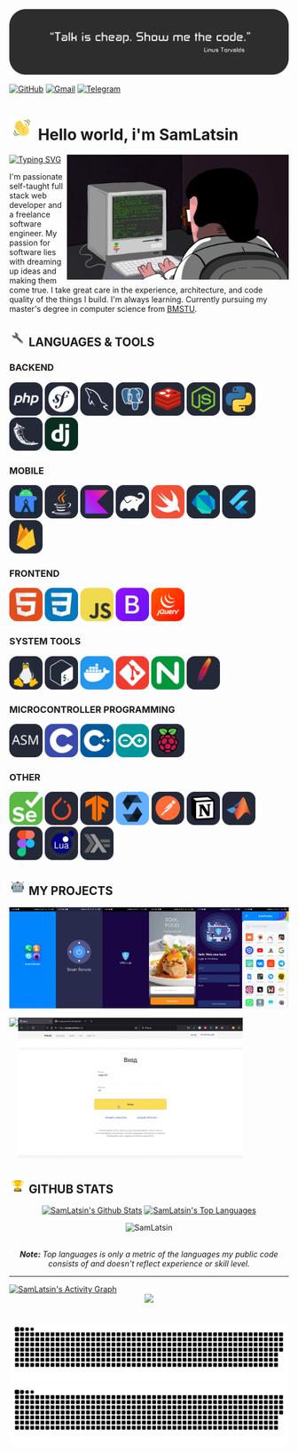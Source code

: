 
<img src="https://github.com/SamLatsin/SamLatsin/blob/main/header.png" />

[![GitHub](https://img.shields.io/badge/GitHub-%40SamLatsin-239a3b.svg)](https://github.com/SamLatsin)
[![Gmail](https://img.shields.io/badge/Gmail-sam.latsin@gmail.com-c71610.svg)](mailto:sam.latsin@gmail.com)
[![Telegram](https://img.shields.io/badge/Telegram-%40kukuruza32-229ED9.svg)](https://t.me/kukuruza32)

# <img draggable="false" src="gifs/wave.gif" alt="Hi" height="45" width="45"/> Hello world, i'm SamLatsin
<img align="right" draggable="false" src="gifs/programming.gif" alt="coding" height="225" width="400"/>

[![Typing SVG](https://readme-typing-svg.demolab.com?font=Poppins&size=22&pause=1000&color=70A4FC&center=true&width=435&lines=Full+stack+app+developer;Always+learning+new+things;3%2B+years+of+coding+experience)](https://git.io/typing-svg)

I'm passionate self-taught full stack web developer and a freelance software engineer. My passion for software lies with dreaming up ideas and making them come true. I take great care in the experience, architecture, and code quality of the things I build. I'm always learning. Currently pursuing my master's degree in computer science from [BMSTU](https://bmstu.ru/).

## <img draggable="false" src="gifs/tools.gif" alt="" height="30" width="30"/> LANGUAGES & TOOLS

### BACKEND
<p align="left"> 
  <a href="https://www.php.net/" target="_blank"> <img src="https://github.com/SamLatsin/SamLatsin/blob/main/skills/PHP-Dark.svg" alt="php" width="60" height="60"/></a>  
  <a href="https://symfony.com/" target="_blank"> <img src="https://github.com/SamLatsin/SamLatsin/blob/main/skills/Symfony-Dark.svg" alt="symfony" width="60" height="60"/></a> 
  <a href="https://www.mysql.com/" target="_blank"> <img src="https://github.com/SamLatsin/SamLatsin/blob/main/skills/MySQL-Dark.svg" alt="mysql" width="60" height="60"/></a> 
  <a href="https://www.postgresql.org/" target="_blank"> <img src="https://github.com/SamLatsin/SamLatsin/blob/main/skills/PostgreSQL-Dark.svg" alt="postgesql" width="60" height="60"/></a> 
  <a href="https://redis.io/" target="_blank"> <img src="https://github.com/SamLatsin/SamLatsin/blob/main/skills/Redis-Dark.svg" alt="redis" width="60" height="60"/></a> 
  <a href="https://nodejs.org/en/" target="_blank"> <img src="https://github.com/SamLatsin/SamLatsin/blob/main/skills/NodeJS-Dark.svg" alt="nodejs" width="60" height="60"/></a> 
  <a href="https://www.python.org/" target="_blank"> <img src="https://github.com/SamLatsin/SamLatsin/blob/main/skills/Python-Dark.svg" alt="python" width="60" height="60"/></a> 
  <a href="https://flask.palletsprojects.com/en/2.2.x/" target="_blank"> <img src="https://github.com/SamLatsin/SamLatsin/blob/main/skills/Flask-Dark.svg" alt="flask" width="60" height="60"/></a> 
  <a href="https://www.djangoproject.com/" target="_blank"> <img src="https://github.com/SamLatsin/SamLatsin/blob/main/skills/Django.svg" alt="django" width="60" height="60"/></a> 
</p>

### MOBILE
<p align="left"> 
  <a href="https://developer.android.com" target="_blank"> <img src="https://github.com/SamLatsin/SamLatsin/blob/main/skills/AndroidStudio-Dark.svg" alt="android" width="60" height="60"/></a> 
  <a href="https://www.java.com/" target="_blank"> <img src="https://github.com/SamLatsin/SamLatsin/blob/main/skills/Java-Dark.svg" alt="java" width="60" height="60"/></a> 
  <a href="https://kotlinlang.org/" target="_blank"> <img src="https://github.com/SamLatsin/SamLatsin/blob/main/skills/Kotlin-Dark.svg" alt="kotlin" width="60" height="60"/></a> 
  <a href="https://gradle.org/" target="_blank"> <img src="https://github.com/SamLatsin/SamLatsin/blob/main/skills/Gradle-Dark.svg" alt="gradle" width="60" height="60"/></a> 
  <a href="https://www.apple.com/swift/" target="_blank"> <img src="https://github.com/SamLatsin/SamLatsin/blob/main/skills/Swift.svg" alt="swift" width="60" height="60"/></a> 
  <a href="https://dart.dev/" target="_blank"> <img src="https://github.com/SamLatsin/SamLatsin/blob/main/skills/Dart-Dark.svg" alt="dart" width="60" height="60"/></a> 
  <a href="https://flutter.dev/" target="_blank"> <img src="https://github.com/SamLatsin/SamLatsin/blob/main/skills/Flutter-Dark.svg" alt="flutter" width="60" height="60"/></a> 
  <a href="https://firebase.google.com/" target="_blank"> <img src="https://github.com/SamLatsin/SamLatsin/blob/main/skills/Firebase-Dark.svg" alt="firebase" width="60" height="60"/></a> 
</p>

### FRONTEND
<p align="left"> 
 <a href="https://www.w3.org/html/" target="_blank"> <img src="https://github.com/SamLatsin/SamLatsin/blob/main/skills/HTML.svg" alt="html" width="60" height="60"/></a> 
  <a href="https://www.w3schools.com/css/" target="_blank"> <img src="https://github.com/SamLatsin/SamLatsin/blob/main/skills/CSS.svg" alt="CSS" width="60" height="60"/></a> 
  <a href="https://www.w3schools.com/js/" target="_blank"> <img src="https://github.com/SamLatsin/SamLatsin/blob/main/skills/JavaScript.svg" alt="javascript" width="60" height="60"/></a> 
  <a href="https://getbootstrap.com/" target="_blank"> <img src="https://github.com/SamLatsin/SamLatsin/blob/main/skills/Bootstrap.svg" alt="bootstrap" width="60" height="60"/></a> 
  <a href="https://jquery.com/" target="_blank"> <img src="https://github.com/SamLatsin/SamLatsin/blob/main/skills/JQuery.svg" alt="jquery" width="60" height="60"/></a> 
</p>

### SYSTEM TOOLS
<p align="left"> 
  <a href="https://kernel.org/" target="_blank"> <img src="https://github.com/SamLatsin/SamLatsin/blob/main/skills/Linux-Dark.svg" alt="linux" width="60" height="60"/></a> 
  <a href="https://www.gnu.org/software/bash/" target="_blank"> <img src="https://github.com/SamLatsin/SamLatsin/blob/main/skills/Bash-Dark.svg" alt="bash" width="60" height="60"/></a> 
  <a href="https://www.docker.com/" target="_blank"> <img src="https://github.com/SamLatsin/SamLatsin/blob/main/skills/Docker.svg" alt="docker" width="60" height="60"/></a> 
  <a href="https://git-scm.com/" target="_blank"> <img src="https://github.com/SamLatsin/SamLatsin/blob/main/skills/Git.svg" alt="git" width="60" height="60"/></a> 
  <a href="https://nginx.org/en/" target="_blank"> <img src="https://github.com/SamLatsin/SamLatsin/blob/main/skills/Nginx.svg" alt="nginx" width="60" height="60"/></a> 
  <a href="https://httpd.apache.org/" target="_blank"> <img src="https://github.com/SamLatsin/SamLatsin/blob/main/skills/apache.svg" alt="apache" width="60" height="60"/></a> 
</p>

### MICROCONTROLLER PROGRAMMING
<p align="left"> 
  <a href="https://www.tutorialspoint.com/assembly_programming/assembly_introduction.htm" target="_blank"> <img src="https://github.com/SamLatsin/SamLatsin/blob/main/skills/asm.svg" alt="assembly" width="60" height="60"/></a> 
  <a href="https://www.cprogramming.com/" target="_blank"> <img src="https://github.com/SamLatsin/SamLatsin/blob/main/skills/C.svg" alt="C" width="60" height="60"/></a> 
  <a href="https://www.w3schools.com/cpp/" target="_blank"> <img src="https://github.com/SamLatsin/SamLatsin/blob/main/skills/CPP.svg" alt="C++" width="60" height="60"/></a> 
  <a href="https://www.arduino.cc/" target="_blank"> <img src="https://github.com/SamLatsin/SamLatsin/blob/main/skills/Arduino.svg" alt="arduino" width="60" height="60"/></a>
  <a href="https://www.raspberrypi.org/" target="_blank"> <img src="https://github.com/SamLatsin/SamLatsin/blob/main/skills/RaspberryPi-Dark.svg" alt="raspberrypi" width="60" height="60"/></a> 
</p>

### OTHER
<p align="left"> 
  <a href="https://www.selenium.dev/" target="_blank"> <img src="https://github.com/SamLatsin/SamLatsin/blob/main/skills/Selenium.svg" alt="selenium" width="60" height="60"/></a> 
  <a href="https://pytorch.org/" target="_blank"> <img src="https://github.com/SamLatsin/SamLatsin/blob/main/skills/PyTorch-Dark.svg" alt="pytorch" width="60" height="60"/></a> 
  <a href="https://www.tensorflow.org/" target="_blank"> <img src="https://github.com/SamLatsin/SamLatsin/blob/main/skills/TensorFlow-Dark.svg" alt="tensorflow" width="60" height="60"/></a> 
  <a href="https://docs.soliditylang.org/" target="_blank"> <img src="https://github.com/SamLatsin/SamLatsin/blob/main/skills/Solidity.svg" alt="solidity" width="60" height="60"/></a> 
  <a href="https://www.postman.com/" target="_blank"> <img src="https://github.com/SamLatsin/SamLatsin/blob/main/skills/postman-dark.svg" alt="postman" width="60" height="60"/></a>
  <a href="https://www.notion.so/" target="_blank"> <img src="https://github.com/SamLatsin/SamLatsin/blob/main/skills/notion.svg" alt="notion" width="60" height="60"/></a> 
  <a href="https://www.mathworks.com/products/matlab.html" target="_blank"> <img src="https://github.com/SamLatsin/SamLatsin/blob/main/skills/Matlab-Dark.svg" alt="matlab" width="60" height="60"/></a> 
  <a href="https://www.figma.com/" target="_blank"> <img src="https://github.com/SamLatsin/SamLatsin/blob/main/skills/Figma-Dark.svg" alt="figma" width="60" height="60"/></a> 
  <a href="https://www.lua.org/" target="_blank"> <img src="https://github.com/SamLatsin/SamLatsin/blob/main/skills/Lua-Dark.svg" alt="lua" width="60" height="60"/></a> 
  <a href="https://www.haskell.org/" target="_blank"> <img src="https://github.com/SamLatsin/SamLatsin/blob/main/skills/Haskell-Dark.svg" alt="haskell" width="60" height="60"/></a> 
</p>

## <img draggable="false" src="gifs/projects.gif" alt="projects" height="30" width="30"/> MY PROJECTS

<p style="display:flex">
    <a href="https://github.com/SamLatsin/icon-themer">
        <img width=132 src="projects/m1.gif" />
    </a>
    <a href="https://github.com/SamLatsin/lg-smart-remote">
        <img width=132 src="projects/m2.gif" />
    </a>
    <a href="#">
       <img width=132 src="projects/m3.gif" />
    </a>
    <a href="https://github.com/SamLatsin/soul-food">
        <img width=132 src="projects/m4.gif" />
    </a>
    <a href="#">
        <img width=132 src="projects/m5.gif" />
    </a>
    <a href="https://github.com/SamLatsin/icon-themer">
        <img width=132 src="projects/m6.gif" />
    </a>
</p>

<p style="display:flex">
    <a href="https://carzalog.com/">
        <img width=405 src="projects/d1.gif" />
    </a>
    <a href="https://pulse.online/">
        <img width=405 src="projects/d2.gif" />
    </a>
</p>

## <img draggable="false" src="gifs/stats.gif" alt="stats" height="30" width="30"/> GITHUB STATS

<div>
  <div align="center">
    <a href="#"><img alt="SamLatsin's Github Stats" src="https://github-readme-stats.vercel.app/api?username=SamLatsin&show_icons=true&include_all_commits=true&count_private=true&theme=dark&hide_border=true&bg_color=0D1117&title_color=36BCF7&icon_color=36BCF7" height="180"/></a>
    <a href="#"><img alt="SamLatsin's Top Languages" src="https://github-readme-stats.vercel.app/api/top-langs/?username=SamLatsin&langs_count=10&layout=compact&theme=dark&hide_border=true&bg_color=0D1117&title_color=36BCF7&icon_color=36BCF7" height="180"/></a>
    <p align="center"> 
      <img src="https://komarev.com/ghpvc/?username=SamLatsin&label=Profile%20views&color=36BCF7&style=flat" alt="SamLatsin" />
    </p>
    <br/>
    <i><b>Note:</b> Top languages is only a metric of the languages my public code consists of and doesn't reflect experience or skill level.</i>
  </div>
  <hr/>
  <div>
    <a href="#"><img alt="SamLatsin's Activity Graph" src="https://activity-graph.herokuapp.com/graph?username=SamLatsin&custom_title=SamLatsin's%20Contribution%20Graph&bg_color=0D1117&color=36BCF7&line=FFFFFF&point=36BCF7&hide_border=true" /></a>
  <div> 
</div>
<div align="center">
  <img src="https://github-profile-trophy.vercel.app/?username=SamLatsin&column=6&theme=onedark" />
</div>
<br/>
  <div align="center">
    
  ![github contribution grid snake animation](https://raw.githubusercontent.com/SamLatsin/SamLatsin/output/github-contribution-grid-snake-sissa.svg#gh-dark-mode-only)
![github contribution grid snake animation](https://raw.githubusercontent.com/SamLatsin/SamLatsin/output/github-contribution-grid-snake-sissa-white.svg#gh-light-mode-only)
    
</div>

<!--
**SamLatsin/SamLatsin** is a ✨ _special_ ✨ repository because its `README.md` (this file) appears on your GitHub profile.

Here are some ideas to get you started:

- 🔭 I’m currently working on ...
- 🌱 I’m currently learning ...
- 👯 I’m looking to collaborate on ...
- 🤔 I’m looking for help with ...
- 💬 Ask me about ...
- 📫 How to reach me: ...
- 😄 Pronouns: ...
- ⚡ Fun fact: ...
-->
